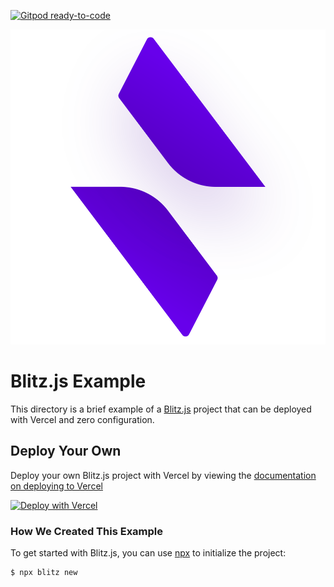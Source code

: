 [![Gitpod ready-to-code](https://img.shields.io/badge/Gitpod-ready--to--code-blue?logo=gitpod)](https://gitpod.io/#https://github.com/TroyRobinson/blitzjs)

![Blitz Logo](https://github.com/vercel/vercel/blob/master/packages/frameworks/logos/blitz.svg)

# Blitz.js Example

This directory is a brief example of a [Blitz.js](https://blitzjs.com/) project that can be deployed with Vercel and zero configuration.

## Deploy Your Own

Deploy your own Blitz.js project with Vercel by viewing the [documentation on deploying to Vercel](https://blitzjs.com/docs/deploy-vercel)

[![Deploy with Vercel](https://vercel.com/button)](https://vercel.com/import/project?template=https://github.com/vercel/vercel/tree/master/examples/blitzjs)

### How We Created This Example

To get started with Blitz.js, you can use [npx](https://www.npmjs.com/package/npx) to initialize the project:

```shell
$ npx blitz new
```
